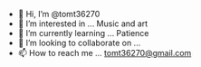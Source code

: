 - 👋 Hi, I’m @tomt36270
- 👀 I’m interested in ... Music and art
- 🌱 I’m currently learning ... Patience
- 💞️ I’m looking to collaborate on ... 
- 📫 How to reach me ... tomt36270@gmail.com

<!---
tomt36270/tomt36270 is a ✨ special ✨ repository because its `README.md` (this file) appears on your GitHub profile.
You can click the Preview link to take a look at your changes.
--->
